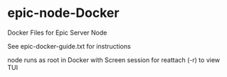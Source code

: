 # epic-node-Docker
Docker Files for Epic Server Node

See epic-docker-guide.txt for instructions

node runs as root in Docker with Screen session for reattach (-r) to view TUI
